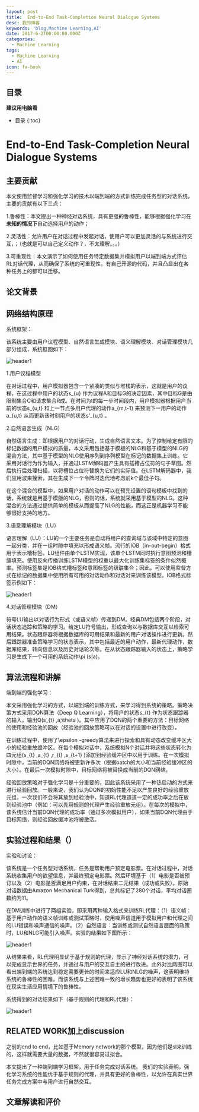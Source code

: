 ```yaml
---
layout: post
title:  End-to-End Task-Completion Neural Dialogue Systems
desc: 我的博客
keywords: 'blog,Machine Learning,AI'
date: 2017-6-2T00:00:00.000Z
categories:
  - Machine Learning
tags:
  - Machine Learning
  - AI
icon: fa-book
---
```



## 目录
**建议用电脑看**

* 目录
{:toc}

# End-to-End Task-Completion Neural Dialogue Systems

## 主要贡献

本文使用监督学习和强化学习的技术以端到端的方式训练完成任务型的对话系统，主要的贡献有以下三点：

1.鲁棒性：本文提出一种神经对话系统，具有更强的鲁棒性，能够根据强化学习在**未知的情况下**自动选择用户的动作；

2.灵活性：允许用户在对话过程中发起对话，使用户可以更加灵活的与系统进行交互，；（也就是可以自己定义动作？，不太理解。。。）

3.可重现性：本文演示了如何使用任务特定数据集并模拟用户以端到端方式评估RL对话代理，从而确保了系统的可重现性。有自己开源的代码，并且凸显出在各种任务上的都可以迁移。



## 论文背景

## 网络结构原理

系统框架：

该系统主要由用户议程模型、自然语言生成模块、语义理解模块、对话管理模块几部分组成，系统框图如下：

<img src="{{ site.img_path }}/Machine Learning/end_end_Task_Completion.png" alt="header1" style="height:auto!important;width:auto%;max-width:1020px;"/>


1.用户议程模型

在对话过程中，用户模拟器包含一个紧凑的类似与堆栈的表示，这就是用户的议程，在这过程中用户的状态s_{u} 作为议程A和目标G的决定因素，其中目标G是由限制集合C和请求集合R成。在时间为t的每一步时间段内，用户模拟器根据用户当前的状态s_{u,t} 和上一节点多用户代理的动作a_{m,t-1} 来预测下一用户的动作a_{u,t} 从而更新该时刻用户的状态s'_{u,t} 。

2.自然语言生成（NLG）

自然语言生成：即根据用户的对话行动，生成自然语言文本。为了控制给定有限的标记数据的用户模拟的质量，本文采用包括基于模板的NLG和基于模型的NLG的混合方法，其中基于模型的NLG使用序列到序列模型在标记的数据集上训练。它采用对话行为作为输入，并通过LSTM解码器产生具有插槽占位符的句子草图。然后执行后处理扫描，以将槽位占位符替换为它们的实际值。在LSTM解码器中，我们应用波束搜索，其在生成下一个令牌时迭代地考虑前k个最佳子句。

在这个混合的模型中，如果用户对话的动作可以在预先设置的语句模板中找到的话，系统就是用基于模版的NLG，否则的话，系统就采用基于模型的NLG。这种混合的方法通过提供简单的模板从而提高了NLG的性能，而这正是机器学习不能够很好支持的地方。

3.语意理解模块（LU）

语言理解（LU）：LU的一个主要任务是自动将用户的查询域与该域中特定的意图一起分类，并在一组时隙中填充以形成语义帧。流行的IOB（in-out-begin）格式用于表示槽标签。LU组件由单个LSTM实现，该单个LSTM同时执行意图预测和槽缝填充。使用反向传播训练LSTM模型的权重以最大化训练集标签的条件似然概率。预测标签集是IOB格式槽标签和意图标签的级联集合；因此，可以使用监督方式在标记的数据集中使用所有可用的对话动作和对话对来训练该模型。IOB格式标签示例如下：

<img src="{{ site.img_path }}/Machine Learning/end_end_Task_Completion01.png" alt="header1" style="height:auto!important;width:auto%;max-width:1020px;"/>

4.对话管理模块（DM）

符号LU输出以对话行为形式（或语义帧）传递到DM。经典DM包括两个阶段，对话状态追踪和策略的学习。给定LU符号输出，形成查询以与数据库交互以检索可用结果。状态跟踪器将根据数据库的可用结果和最新的用户对话操作进行更新。然后跟踪器准备策略学习的状态表示，其中包括最近的用户动作，最新代理动作，数据库结果，转向信息以及历史对话轮次等。在从状态跟踪器输入的状态上，策略学习是生成下一个可用的系统动作\pi (s|a)。




## 算法流程和讲解


端到端的强化学习：

本文采用强化学习的方式，以端到端的训练方式，来学习得到系统的策略。策略决策方式采用DQN算法（Deep Q Learning），将用户的状态s_{t} 作为状态跟踪器的输入，输出Q(s_{t} ,a;\theta )。其中应用了DQN的两个重要的方法：目标网络的使用和经验池的回放（经验池的回放策略可以在对话的设置中进行改变）。

在训练过程中，使用了\epsilon -greedy算法来进行探索和具有动态改变缓冲区大小的经验重放缓冲区。在每个模拟对话中，系统模拟N个对话并将这些状态转化为四元组(s_{t} ,a_{t} ,r_{t} ,s_{t+1} )添加到经验缓冲区中以用于训练。在一次模拟时隙中，当前的DQN网络将被更新许多次（根据batch的大小和当前经验缓冲区的大小）。在最后一次模拟时隙中，目标网络将被替换成当前的DQN网络。

经验回放策略对于强化学习是十分重要的，因此该系统采用了一种热启动的方式来进行经验回放。一般来说，我们认为DQN的初始性能不足以产生良好的经验重放元组，一次我们不会将其放到经验池中，知道RL代理道道一定的成功率之后在放到经验池中（例如：可以先用规则的代理产生经验重放元组）。在每次的模拟中，该系统估计当前DQN代理的成功率（通过多次模拟用户），如果当前DQN代理由于目标网络，则经验回放缓冲池将被激活。



## 实验过程和结果（）

实验和讨论：

该系统是一个任务型对话系统，任务是帮助用户预定电影票。在对话过程中，对话系统收集用户的欲望信息，并最终预定电影票。然后环境基于（1）电影是否被预订以及（2）电影是否满足用户约束，在对话结束二元结果（成功或失败）。原始对话数据由Amazon Mechanical Turk得到，总共标记了280个对话，平均对话圈数约为11。

在DM训练中进行了两组实验，即采用两种输入格式来训练RL代理：（1）语义帧：基于用户动作的语义帧训练或测试策略时，使用噪声信道用于模拟用户和代理之间的LU错误和噪声通信的噪声。（2）自然语言：当训练或测试自然语言层面的政策时，LU和NLG可能引入噪声。实验的结果如下图所示：

<img src="{{ site.img_path }}/Machine Learning/end_end_Task_Completion1.png" alt="header1" style="height:auto!important;width:auto%;max-width:1020px;"/>

从结果来看，RL代理明显优于基于规则的代理，显示了神经对话系统的潜力，可以完成显示世界的任务，并通过与用户的交互自主的进行改进。此外对比两图可以看出端到端的系统达到稳定需要更长的时间来适应LU和NLG的噪声，这表明维持系统的鲁棒性的困难。而该系统与上述困难一致的增长趋势也更好的表明了该系统在现实生活应用情境下的鲁棒性。

系统得到的对话结果如下（基于规则的代理和RL代理）：

<img src="{{ site.img_path }}/Machine Learning/end_end_Task_Completion2.png" alt="header1" style="height:auto!important;width:auto%;max-width:1020px;"/>

## RELATED WORK加上discussion

之前的end to end，比如基于Memory network的那个模型，因为他们是sl来训练的，这样就需要大量的数据，不然就很容易过拟合。

本文提出了一种端到端学习框架，用于任务完成对话系统。 我们的实验表明，强化学习系统的性能优于基于规则的代理，并具有更好的鲁棒性，以允许在真实世界任务完成方案中与用户进行自然交互。

## 文章解读和评价
